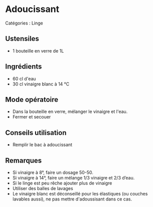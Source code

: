 # Adoucissant

Catégories : Linge

## Ustensiles

* 1 bouteille en verre de 1L

## Ingrédients

* 60 cl d'eau
* 30 cl vinaigre blanc à 14 °C

## Mode opératoire

* Dans la bouteille en verre, mélanger le vinaigre et l'eau.
* Fermer et secouer

## Conseils utilisation

* Remplir le bac à adoucissant

## Remarques

* Si vinaigre à 8°, faire un dosage 50-50.
* Si vinaigre à 14°, faire un mélange 1/3 vinaigre et 2/3 d’eau.
* Si le linge est peu rêche ajouter plus de vinaigre
* Utiliser des balles de lavages
* Le vinaigre blanc est déconseillé pour les élastiques (ou couches lavables aussi), ne pas mettre d'adoussisant dans ce cas.
